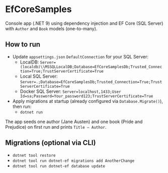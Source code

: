 # EfCoreSamples

Console app (.NET 9) using dependency injection and EF Core (SQL Server) with `Author` and `Book` models (one-to-many).

## How to run

- Update `appsettings.json` `DefaultConnection` for your SQL Server:
  - LocalDB: `Server=(localdb)\\MSSQLLocalDB;Database=EfCoreSamplesDb;Trusted_Connection=True;TrustServerCertificate=True`
  - Local SQL Server: `Server=.;Database=EfCoreSamplesDb;Trusted_Connection=True;TrustServerCertificate=True`
  - Docker SQL Server: `Server=localhost,1433;User Id=sa;Password=Your_password123;TrustServerCertificate=True`
- Apply migrations at startup (already configured via `Database.Migrate()`), then run:
  - `dotnet run`

The app seeds one author (Jane Austen) and one book (Pride and Prejudice) on first run and prints `Title — Author`.

## Migrations (optional via CLI)

- `dotnet tool restore`
- `dotnet tool run dotnet-ef migrations add AnotherChange`
- `dotnet tool run dotnet-ef database update`
